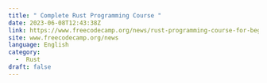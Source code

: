 ```yaml
---
title: " Complete Rust Programming Course "
date: 2023-06-08T12:43:38Z
link: https://www.freecodecamp.org/news/rust-programming-course-for-beginners/?utm_medium=RSS&utm_source=news.12bit.vn
site: www.freecodecamp.org/news
language: English
category:
  -  Rust 
draft: false
---
```

